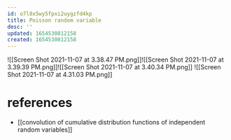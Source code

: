 ```yaml
---
id: o7l8x5wy5fpxi2uygzfd4kp
title: Poisson random variable
desc: ''
updated: 1654530812158
created: 1654530812158
---
```

![[Screen Shot 2021-11-07 at 3.38.47 PM.png]]![[Screen Shot 2021-11-07 at 3.39.39 PM.png]]![[Screen Shot 2021-11-07 at 3.40.34 PM.png]]
![[Screen Shot 2021-11-07 at 4.31.03 PM.png]]
# references
- [[convolution of cumulative distribution functions of independent random variables]]
